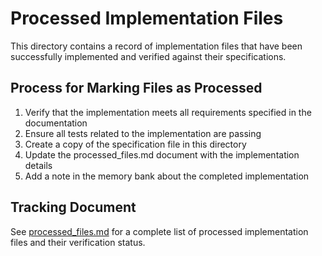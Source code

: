 # Processed Implementation Files

This directory contains a record of implementation files that have been successfully implemented and verified against their specifications.

## Process for Marking Files as Processed

1. Verify that the implementation meets all requirements specified in the documentation
2. Ensure all tests related to the implementation are passing
3. Create a copy of the specification file in this directory
4. Update the processed_files.md document with the implementation details
5. Add a note in the memory bank about the completed implementation

## Tracking Document

See [processed_files.md](./processed_files.md) for a complete list of processed implementation files and their verification status.
